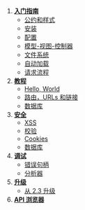 ﻿1. **[入门指南](start)**
   - [公约和样式](start.conventions)
   - [安装](start.installation)
   - [配置](start.configuration)
   - [模型-视图-控制器](start.mvc)
   - [文件系统](start.filesystem)
   - [自动加载](start.autoloading)
   - [请求流程](start.flow)
2. **[教程](tutorials)**
   - [Hello, World](tutorials.helloworld)
   - [路由，URLs 和链接](tutorials.urls)
   - [数据库](tutorials.databases)
3. **[安全](security)**
   - [XSS](security.xss)
   - [校验](security.validation)
   - [Cookies](security.cookies)
   - [数据库](security.database)
4. **[调试](debugging)**
   - [错误句柄](debugging.errors)
   - [分析器](debugging.profiling)
5. **[升级](upgrading)**
   - [从 2.3 升级](upgrading.23)
5. **[API 浏览器](api)**
